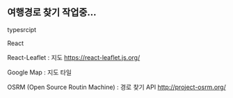 ## 여행경로 찾기 작업중...

typesrcipt

React

React-Leaflet : 지도
https://react-leaflet.js.org/

Google Map : 지도 타일

OSRM (Open Source Routin Machine) : 경로 찾기 API
http://project-osrm.org/